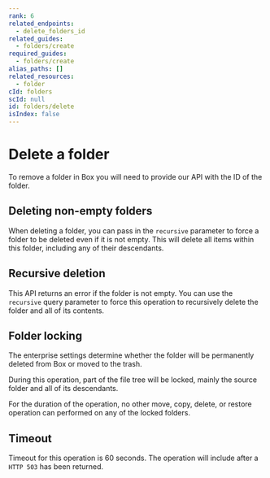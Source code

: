 ```yaml
---
rank: 6
related_endpoints:
  - delete_folders_id
related_guides:
  - folders/create
required_guides:
  - folders/create
alias_paths: []
related_resources:
  - folder
cId: folders
scId: null
id: folders/delete
isIndex: false
---
```


# Delete a folder

To remove a folder in Box you will need to provide our API with the ID of the
folder.

<Samples id='delete_folders_id' >

</Samples>

## Deleting non-empty folders

When deleting a folder, you can pass in the `recursive` parameter to
force a folder to be deleted even if it is not empty. This will delete all
items within this folder, including any of their descendants.

## Recursive deletion

This API returns an error if the folder is not empty. You
can use the `recursive` query parameter to force this
operation to recursively delete the folder and all of its
contents.

## Folder locking

The enterprise settings determine whether the folder will
be permanently deleted from Box or moved to the trash.

During this operation, part of the file tree will be locked, mainly
the source folder and all of its descendants.

For the duration of the operation, no other move, copy, delete, or restore
operation can performed on any of the locked folders.

## Timeout

Timeout for this operation is 60 seconds. The operation will include
after a `HTTP 503` has been returned.
